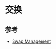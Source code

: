 # 交换

## 参考

* [Swap Management](https://www.kernel.org/doc/gorman/html/understand/understand014.html)
